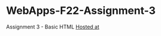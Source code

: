 # WebApps-F22-Assignment-3
Assignment 3 - Basic HTML
[Hosted at](C:\Users\S549475\WEBAPPREPO\44563-webapps-assignment-3-JeevankumariChevula\Index.html)

